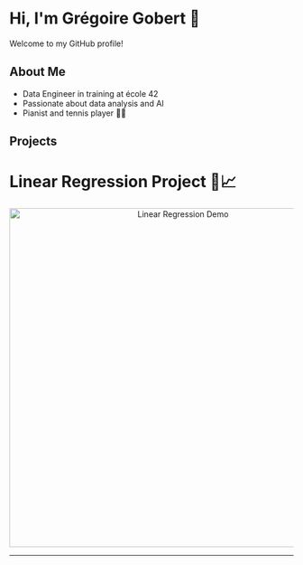 # Hi, I'm Grégoire Gobert 👋

Welcome to my GitHub profile!


## About Me
- Data Engineer in training at école 42
- Passionate about data analysis and AI
- Pianist and tennis player 🎹🎾

## Projects
# Linear Regression Project 🚗📈
<!-- ![Linear Regression Demo](https://github.com/gregoiregobert/Linear-regression/blob/main/assets/linear_reg.gif?raw=true) -->


<p align="center">
  <img src="assets/linear_reg.gif" alt="Linear Regression Demo" width="600"/>
</p>

---

